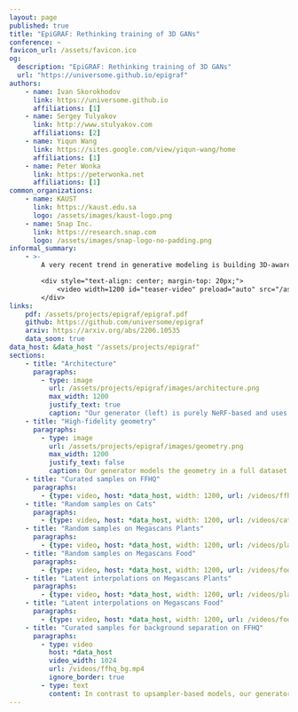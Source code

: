 ```yaml
---
layout: page
published: true
title: "EpiGRAF: Rethinking training of 3D GANs"
conference: ~
favicon_url: /assets/favicon.ico
og:
  description: "EpiGRAF: Rethinking training of 3D GANs"
  url: "https://universome.github.io/epigraf"
authors:
    - name: Ivan Skorokhodov
      link: https://universome.github.io
      affiliations: [1]
    - name: Sergey Tulyakov
      link: http://www.stulyakov.com
      affiliations: [2]
    - name: Yiqun Wang
      link: https://sites.google.com/view/yiqun-wang/home
      affiliations: [1]
    - name: Peter Wonka
      link: https://peterwonka.net
      affiliations: [1]
common_organizations:
    - name: KAUST
      link: https://kaust.edu.sa
      logo: /assets/images/kaust-logo.png
    - name: Snap Inc.
      link: https://research.snap.com
      logo: /assets/images/snap-logo-no-padding.png
informal_summary:
    - >-
        A very recent trend in generative modeling is building 3D-aware generators from 2D image collections. To induce the 3D bias, such models typically rely on volumetric rendering, which is expensive to employ at high resolutions. During the past months, there appeared 10+ works (e.g., StyleNeRF, CIPS-3D, StyleSDF, EG3D, MVC-GAN, GIRAFFE-HD, VolumeGAN, etc.) that address this scaling issue by training a separate 2D decoder to upsample a low-resolution image (or a feature tensor) produced from a pure 3D generator.  But this solution comes at a cost: not only does it break multi-view consistency (i.e. shape and texture change when the camera moves), but it also learns the geometry in a low fidelity. In this work, we show that it is possible to obtain a high-resolution 3D generator with SotA image quality by following a completely different route of simply training the model patch-wise. We revisit and improve this optimization scheme in two ways. First, we design a location- and scale-aware discriminator to work on patches of different proportions and spatial positions. Second, we modify the patch sampling strategy based on an annealed beta distribution to stabilize training and accelerate the convergence. The resulted model, named EpiGRAF, is an efficient, high-resolution, pure 3D generator, and we test it on four datasets (two introduced in this work) at \(256^2\) and \(512^2\) resolutions. It obtains state-of-the-art image quality, high-fidelity geometry and trains \({\approx} 2.5 \times\) <i>faster</i> than the upsampler-based counterparts.

        <div style="text-align: center; margin-top: 20px;">
            <video width=1200 id="teaser-video" preload="auto" src="/assets/projects/epigraf/videos/teaser.mp4" type="video/mp4" controls loop></video>
        </div>
links:
    pdf: /assets/projects/epigraf/epigraf.pdf
    github: https://github.com/universome/epigraf
    arxiv: https://arxiv.org/abs/2206.10535
    data_soon: true
data_host: &data_host "/assets/projects/epigraf"
sections:
    - title: "Architecture"
      paragraphs:
        - type: image
          url: /assets/projects/epigraf/images/architecture.png
          max_width: 1200
          justify_text: true
          caption: "Our generator (left) is purely NeRF-based and uses the <a href='https://nvlabs.github.io/eg3d' target='_blank'>tri-plane backbone</a> with the StyleGAN2 decoder (but without the 2D upsampler). Our discriminator (right) is also based on StyleGAN2, but is modulated by the patch location and scale parameters. We use the patch-wise optimization for training with our proposed Beta scale sampling, which allows our model to converge $\times$2-3 faster than the upsampler-based architectures despite the generator modeling geometry in full resolution."
    - title: "High-fidelity geometry"
      paragraphs:
        - type: image
          url: /assets/projects/epigraf/images/geometry.png
          max_width: 1200
          justify_text: false
          caption: Our generator models the geometry in a full dataset resolution and is able to fit data where the global structure differ a lot between different objects.
    - title: "Curated samples on FFHQ"
      paragraphs:
        - {type: video, host: *data_host, width: 1200, url: /videos/ffhq.mp4, ignore_border: true}
    - title: "Random samples on Cats"
      paragraphs:
        - {type: video, host: *data_host, width: 1200, url: /videos/cats.mp4, ignore_border: true}
    - title: "Random samples on Megascans Plants"
      paragraphs:
        - {type: video, host: *data_host, width: 1200, url: /videos/plants.mp4, ignore_border: true}
    - title: "Random samples on Megascans Food"
      paragraphs:
        - {type: video, host: *data_host, width: 1200, url: /videos/food.mp4, ignore_border: true}
    - title: "Latent interpolations on Megascans Plants"
      paragraphs:
        - {type: video, host: *data_host, width: 1200, url: /videos/plants_interp.mp4, ignore_border: true}
    - title: "Latent interpolations on Megascans Food"
      paragraphs:
        - {type: video, host: *data_host, width: 1200, url: /videos/food_interp.mp4, ignore_border: true}
    - title: "Curated samples for background separation on FFHQ"
      paragraphs:
        - type: video
          host: *data_host
          video_width: 1024
          url: /videos/ffhq_bg.mp4
          ignore_border: true
        - type: text
          content: In contrast to upsampler-based models, our generator is purely NeRF-based, so it can directly incorporate the advancements from the NeRF literature. In this example, we simply copy-pasted the code from NeRF++ for background separation via the inverse sphere parametrization. For this experiment, we didn't use pose conditioning in the discriminator (which we use for FFHQ and Cats to avoid flat surfaces — otherwise we have the same issues as EG3D and GRAM) and found that when the background separation is enabled, it learns to produce non-flat surfaces on its own, i.e. without direct guidance from the discriminator.
---
```

